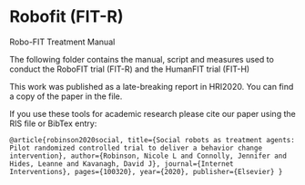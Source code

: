 # Robofit (FIT-R)
Robo-FIT Treatment Manual

The following folder contains the manual, script and measures used to conduct the RoboFIT trial (FIT-R) and the HumanFIT trial (FIT-H)

This work was published as a late-breaking report in HRI2020. You can find a copy of the paper in the file. 

If you use these tools for academic research please cite our paper using the RIS file or BibTex entry:

`@article{robinson2020social,
  title={Social robots as treatment agents: Pilot randomized controlled trial to deliver a behavior change intervention},
  author={Robinson, Nicole L and Connolly, Jennifer and Hides, Leanne and Kavanagh, David J},
  journal={Internet Interventions},
  pages={100320},
  year={2020},
  publisher={Elsevier}
}`
